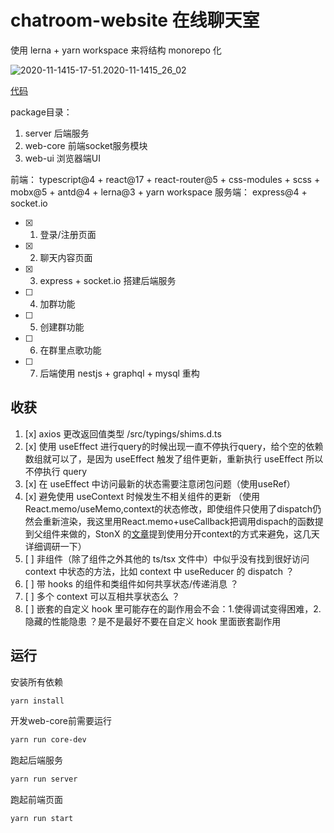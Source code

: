 # chatroom-website 在线聊天室

使用 lerna + yarn workspace 来将结构 monorepo 化

![2020-11-1415-17-51.2020-11-1415_26_02](https://cdn.jsdelivr.net/gh/SHERlocked93/pic@master/uPic/2020-11-14%2015-17-51.2020-11-14%2015_26_02.gif)

[代码](https://sherlocked93.github.io/chatroom-website)

package目录：
1. server 后端服务
2. web-core 前端socket服务模块
3. web-ui 浏览器端UI

前端： typescript@4 + react@17 + react-router@5 + css-modules + scss + mobx@5 + antd@4 + lerna@3 + yarn workspace
服务端： express@4 + socket.io

- [x] 1. 登录/注册页面
- [x] 2. 聊天内容页面
- [x] 3. express + socket.io 搭建后端服务
- [ ] 4. 加群功能
- [ ] 5. 创建群功能
- [ ] 6. 在群里点歌功能
- [ ] 7. 后端使用 nestjs + graphql + mysql 重构


## 收获

1. [x] axios 更改返回值类型 /src/typings/shims.d.ts
2. [x] 使用 useEffect 进行query的时候出现一直不停执行query，给个空的依赖数组就可以了，是因为 useEffect 触发了组件更新，重新执行 useEffect 所以不停执行 query
3. [x] 在 useEffect 中访问最新的状态需要注意闭包问题（使用useRef）
4. [x] 避免使用 useContext 时候发生不相关组件的更新 （使用 React.memo/useMemo,context的状态修改，即使组件只使用了dispatch仍然会重新渲染，我这里用React.memo+useCallback把调用dispach的函数提到父组件来做的，StonX 的[文章](https://zhuanlan.zhihu.com/p/56975681)提到使用分开context的方式来避免，这几天详细调研一下）
5. [ ] 非组件（除了组件之外其他的 ts/tsx 文件中）中似乎没有找到很好访问 context 中状态的方法，比如 context 中 useReducer 的 dispatch ？
6. [ ] 带 hooks 的组件和类组件如何共享状态/传递消息 ？
7. [ ] 多个 context 可以互相共享状态么 ？
8. [ ] 嵌套的自定义 hook 里可能存在的副作用会不会：1.使得调试变得困难，2.隐藏的性能隐患 ？是不是最好不要在自定义 hook 里面嵌套副作用

## 运行

安装所有依赖
```bash
yarn install
```

开发web-core前需要运行
```bash
yarn run core-dev
```

跑起后端服务
```bash
yarn run server
```

跑起前端页面
```bash
yarn run start
```
